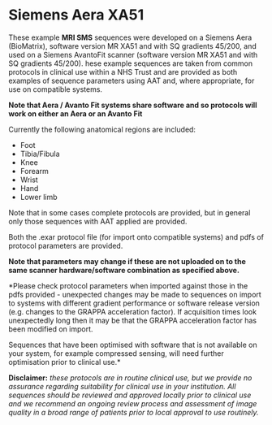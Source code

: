# Siemens Aera XA51

These example **MRI SMS** sequences were developed on a Siemens Aera (BioMatrix), software version MR XA51 and with SQ gradients 45/200, and used on a Siemens AvantoFit scanner (software version MR XA51 and with SQ gradients 45/200).  hese example sequences are taken from common protocols in clinical use within a NHS Trust and are provided as both examples of sequence parameters using AAT and, where appropriate, for use on compatible systems.

**Note that Aera / Avanto Fit systems share software and so protocols will work on either an Aera or an Avanto Fit**
 
Currently the following anatomical regions are included:
- Foot
- Tibia/Fibula
- Knee
- Forearm
- Wrist
- Hand
- Lower limb
 
Note that in some cases complete protocols are provided, but in general only those sequences with AAT applied are provided.
 
Both the .exar protocol file (for import onto compatible systems) and pdfs of protocol parameters are provided.


**Note that parameters may change if these are not uploaded on to the same scanner hardware/software combination as specified above.**

*Please check protocol parameters when imported against those in the pdfs provided - unexpected changes may be made to sequences on import to systems with different gradient performance or software release version (e.g. changes to the GRAPPA acceleration factor).   If acquisition times look unexpectedly long then it may be that the GRAPPA acceleration factor has been modified on import.
 
Sequences that have been optimised with software that is not available on your system, for example compressed sensing, will need further optimisation prior to clinical use.*





**Disclaimer:** *these protocols are in routine clinical use, but we provide no assurance regarding suitability for clinical use in your institution.  All sequences should be reviewed and approved locally prior to clinical use and we recommend an ongoing review process and assessment of image quality in a broad range of patients prior to local approval to use routinely.*
